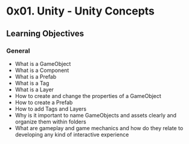 # 0x01. Unity - Unity Concepts

## Learning Objectives

### General
- What is a GameObject
- What is a Component
- What is a Prefab
- What is a Tag
- What is a Layer
- How to create and change the properties of a GameObject
- How to create a Prefab
- How to add Tags and Layers
- Why is it important to name GameObjects and assets clearly and organize them within folders
- What are gameplay and game mechanics and how do they relate to developing any kind of interactive experience
